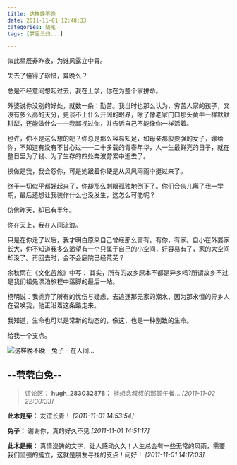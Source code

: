 ```yaml
---
title: 这样晚不晚
date: 2011-11-01 12:48:33
categories: 随笔
tags: [梦里云归...]

---
```

似此星辰非昨夜，为谁风露立中霄。

失去了懂得了珍惜，算晚么？

总是不经意间想起过去，我在上学，你在为整个家拼命。

外婆说你没别的好处，就数一条：勤苦。我当时也那么认为，穷苦人家的孩子，又没有多么高的天分，更谈不上什么开阔的眼界，除了像老家门口那头黄牛一样默默耕犁，还能做什么——我鄙视过你，并告诉自己不能像你一样活着。

也许，你不是这么想的吧？你总是那么容易知足，如母亲那般要强的女子，嫁给你，不知道有没有不甘心过——二十多载的青春年华，人一生最鲜亮的日子，就在整日里为了钱、为了生存的四处奔波劳累中逝去了。

换做是我，我会怨你，可是她跟着你硬是从风风雨雨中挺过来了。

终于一切似乎都好起来了，你却那么刺眼孤独地倒下了。你们合伙儿瞒了我一学期，最后还想让我装作什么也没发生，这怎么可能呢？

仿佛昨天，却已有半年。

你在天上，我在人间流浪。

只是在你走了以后，我才明白原来自己曾经那么富有。有你，有家。自小在外婆家长大，你不知道我多么渴望有一个只属于自己的小空间，好容易有了，家的大空间却没了。再回去时，会不会庭院已经荒芜？

余秋雨在《文化苦旅》中写： 其实，所有的故乡原本不都是异乡吗?所谓故乡不过是我们祖先漂泊旅程中落脚的最后一站。

杨明说：我抛弃了所有的忧伤与疑虑，去追逐那无家的潮水，因为那永恒的异乡人在召唤我，他正沿着这条路走来。

我知道，生命也可以是常新的动态的，像这，也是一种别致的生命。

给我一个支点。

![这样晚不晚 - 兔子 - 在人间...](1566971195365278340.jpg)

--茕茕白兔--
---
>评论区：
>**hugh_283032878：** 挺想念叔叔的那顿午餐…  *[2011-11-02 22:30:33]*
>
**此木是柴：** 友谊长青！  *[2011-11-01 14:53:54]*
>
**兔子：** 谢谢你，真的好久不见  *[2011-11-01 14:51:17]*
>
**此木是柴：** 真情浇铸的文字，让人感动久久！人生总会有一些无常的风雨，需要我们坚强的挺立，这就是朋友寻找的支点！问好！  *[2011-11-01 14:17:03]*
>
